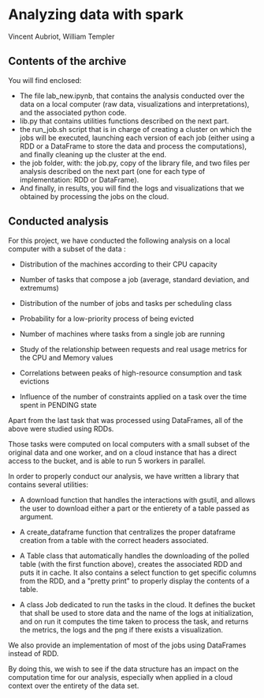 # Analyzing data with spark

Vincent Aubriot, William Templer

## Contents of the archive

You will find enclosed:

- The file lab_new.ipynb, that contains the analysis conducted over the data on a local computer (raw data, visualizations and interpretations), and the associated python code.
- lib.py that contains utilities functions described on the next part.
- the run_job.sh script that is in charge of creating a cluster on which the jobs will be executed, launching each version of each job (either using a RDD or a DataFrame to store the data and process the computations), and finally cleaning up the cluster at the end.
- the job folder, with: the job.py, copy of the library file, and two files per analysis described on the next part (one for each type of implementation: RDD or DataFrame).
- And finally, in results, you will find the logs and visualizations that we obtained by processing the jobs on the cloud.

## Conducted analysis

For this project, we have conducted the following analysis on a local computer with a subset of the data :

- Distribution of the machines according to their CPU capacity

- Number of tasks that compose a job (average, standard deviation, and extremums)

- Distribution of the number of jobs and tasks per scheduling class

- Probability for a low-priority process of being evicted

- Number of machines where tasks from a single job are running

- Study of the relationship between requests and real usage metrics for the CPU and Memory values

- Correlations between peaks of high-resource consumption and task evictions

- Influence of the number of constraints applied on a task over the time spent in PENDING state

Apart from the last task that was processed using DataFrames, all of the above were studied using RDDs.

Those tasks were computed on local computers with a small subset of the original data and one worker, and on a cloud instance that has a direct access to the bucket, and is able to run 5 workers in parallel.

In order to properly conduct our analysis, we have written a library that contains several utilities:

- A download function that handles the interactions with gsutil, and allows the user to download either a part or the entierety of a table passed as argument.
  
- A create_dataframe function that centralizes the proper dataframe creation from a table with the correct headers associated.

- A Table class that automatically handles the downloading of the polled table (with the first function above), creates the associated RDD and puts it in cache. It also contains a select function to get specific columns from the RDD, and a "pretty print" to properly display the contents of a table.

- A class Job dedicated to run the tasks in the cloud. It defines the bucket that shall be used to store data and the name of the logs at initialization, and on run it computes the time taken to process the task, and returns the metrics, the logs and the png if there exists a visualization.

We also provide an implementation of most of the jobs using DataFrames instead of RDD.

By doing this, we wish to see if the data structure has an impact on the computation time for our analysis, especially when applied in a cloud context over the entirety of the data set.

